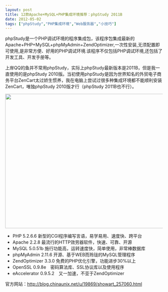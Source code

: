```yaml
---
layout: post
title: 12款Apache+MySQL+PHP集成环境推荐：phpStudy 2011B		
date: 2012-05-02
tags: ["phpStudy","PHP集成环境","Web服务器","小技巧"]
---
```


phpStudy是一个PHP调试环境的程序集成包，该程序包集成最新的Apache+PHP+MySQL+phpMyAdmin+ZendOptimizer,一次性安装,无须配置即可使用,是非常方便、好用的PHP调试环境.该程序不仅包括PHP调试环境,还包括了开发工具、开发手册等。

上岸QQ的鱼并不常用phpStudy，实际上phpStudy最新版本是2011B，但是我一直使用的是phpStudy 2010版。当初使用phpStudy是因为世界知名的外贸电子商务平台ZenCart太过娇生惯养，我在电脑上尝试过很多种集成环境都不能顺利安装ZenCart，唯独phpStudy 2010版才行（phpStudy 2011B也不行）。

<a href="http://www.saqqdy.com/download/12-apache-mysql-php-integration-environment-recommended-phpstudy-2010/attachment/phpstudy2010" rel="attachment wp-att-681"><img class="alignnone size-full wp-image-681" title="phpstudy2010" src="phpstudy2010.gif" alt="" width="603" height="431" /></a>

* PHP 5.2.6.6 新型的CGI程序编写言语，易学易用、速度快、跨平台
* Apache 2.2.8 最流行的HTTP效劳器软件，快速、可靠、开源
* MySQL 5.0.51b 施行功能高，运转速度快，简单使用，非常棒数据库
* phpMyAdmin 2.11.6 开源、基于WEB而玲珑的MySQL管理程序
* ZendOptimizer 3.3.0 免费的PHP优化引擎，功能进步30%以上
* OpenSSL 0.9.8e　密码算法库、SSL协议库以及使用程序
* eAccelerator 0.9.5.2　又一加速，不亚于ZendOptimizer

官方网站：http://blog.chinaunix.net/u/19869/showart_257060.html		